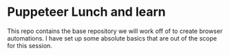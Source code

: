 # Puppeteer Lunch and learn
This repo contains the base repository we will work off of to create browser automations.
I have set up some absolute basics that are out of the scope for this session.
